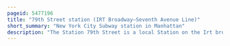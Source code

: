 ```yaml
---
pageid: 5477196
title: "79th Street station (IRT Broadway–Seventh Avenue Line)"
short_summary: "New York City Subway station in Manhattan"
description: "The Station 79th Street is a local Station on the Irt broadway seventh avenue Line of the new York City Subway. It is located at the Intersection of 79th Street and Broadway on the upper west Side of Manhattan and is served by the 1 Train at all Times and the 2 Train during the late Nights."
---
```

